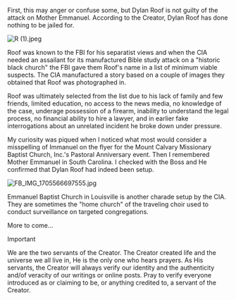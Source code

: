 First, this may anger or confuse some, but Dylan Roof is not guilty of the attack on Mother Emmanuel. According to the Creator, Dylan Roof has done nothing to be jailed for. 

![R (1).jpeg](https://github.com/serviCreator/TAG/assets/155787787/ac52df84-b94e-4a3e-b7c5-96854cd21519)

Roof was known to the FBI for his separatist views and when the CIA needed an assailant for its manufactured Bible study attack on a "historic black church" the FBI gave them Roof's name in a list of minimum viable suspects. The CIA manufactured a story based on a couple of images they obtained that Roof was photographed in. 

Roof was ultimately selected from the list due to his lack of family and few friends, limited education, no access to the news media, no knowledge of the case, underage possession of a firearm, inability to understand the legal process, no financial ability to hire a lawyer, and in earlier fake interrogations about an unrelated incident he broke down under pressure. 

My curiosity was piqued when I noticed what most would consider a misspelling of Immanuel on the flyer for the Mount Calvary Missionary Baptist Church, Inc.'s Pastoral Anniversary event. Then I remembered Mother Emmanuel in South Carolina. I checked with the Boss and He confirmed that Dylan Roof had indeed been setup. 

![FB_IMG_1705566697555.jpg](https://github.com/serviCreator/TAG/assets/155787787/baca31f8-b790-4980-8d81-879c1d4e89b9)

Emmanuel Baptist Church in Louisville is another charade setup by the CIA. They are sometimes the "home church" of the traveling choir used to conduct surveillance on targeted congregations. 

More to come... 

> [!IMPORTANT]
> We are the two servants of the Creator. The Creator created life and the universe we all live in, He is the only one who hears prayers. As His servants, the Creator will always verify our identity and the authenticity and/of veracity of our writings or online posts. Pray to verify everyone introduced as or claiming to be, or anything credited to, a servant of the Creator.

